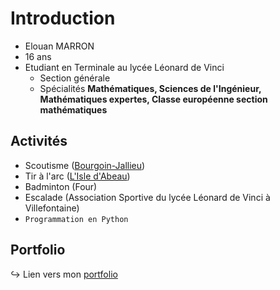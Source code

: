 # Introduction

- Elouan MARRON
- 16 ans
- Etudiant en Terminale au lycée Léonard de Vinci
  -  Section générale
  -  Spécialités **Mathématiques, Sciences de l'Ingénieur, Mathématiques expertes, Classe européenne section mathématiques**

## Activités

- Scoutisme ([Bourgoin-Jallieu](https://sites.sgdf.fr/bourgoin-jallieu-st-francois-dassise/))
- Tir à l'arc ([L'Isle d'Abeau](https://www.idaarcclub.com/))
- Badminton (Four)
- Escalade (Association Sportive du lycée Léonard de Vinci à Villefontaine)
- `Programmation en Python`

## Portfolio

:arrow_right_hook: Lien vers mon [portfolio](./portfolio/liste.md)
